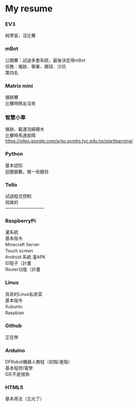 # My resume
### EV3
純學習，沒比賽　　<br />

### mBot 
公開賽：試過多套系統，最後決定用mBot　　<br />
任務：循跡、舉重、踢球、沙坑　　<br />
第四名　　<br />



### Matrix mini 
循跡賽　　<br />
比賽時隊友沒來　　<br />

### 智慧小車
循跡、載運泡綿積木　　<br />
比賽時馬達故障　　<br />
https://sites.google.com/a/go.pymhs.tyc.edu.tw/startlearning/

### Python
基本認知　　<br />
迴圈變數。做一些題目　　<br />

### Tello
試過程式控制　　<br />
飛爽的　　<br />
—————————
### RaspberryPi
灌系統　　<br />
基本指令　　<br />
Minecraft Server　　<br />
Touch screen　　<br />
Android 系統 灌APK　　<br />
印殼子（計畫　　<br />
Router功能（計畫　　<br />

### Linux
鳥哥的Linux私房菜　　<br />
基本指令　　<br />
Xubuntu　　<br />
Raspbian　　<br />

### Github
正在學　　


### Arduino
DFRobot機器人教程（初階/進階）　　<br />
基本程控/電學　　<br />
IDE不是很熟　　<br />

### HTML5
基本用法（忘光了）　　<br />



